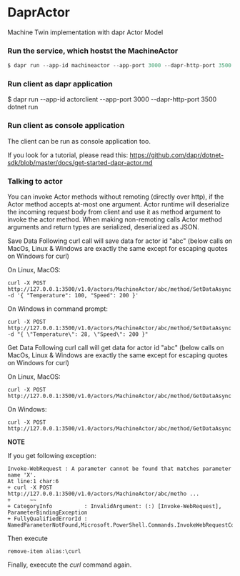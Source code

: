 # DaprActor
Machine Twin implementation with dapr Actor Model

### Run the service, which hostst the **MachineActor**
~~~csharp
$ dapr run --app-id machineactor --app-port 3000 --dapr-http-port 3500 dotnet run
~~~

### Run client as dapr application
$ dapr run --app-id actorclient --app-port 3000 --dapr-http-port 3500 dotnet run

### Run client as console application
The client can be run as console application too.

If you look for a tutorial, please read this: https://github.com/dapr/dotnet-sdk/blob/master/docs/get-started-dapr-actor.md

### Talking to actor
You can invoke Actor methods without remoting (directly over http), if the Actor method accepts at-most one argument. Actor runtime will deserialize the incoming request body from client and use it as method argument to invoke the actor method. When making non-remoting calls Actor method arguments and return types are serialized, deserialized as JSON.

Save Data Following curl call will save data for actor id "abc" (below calls on MacOs, Linux & Windows are exactly the same except for escaping quotes on Windows for curl)

On Linux, MacOS:

~~~
curl -X POST http://127.0.0.1:3500/v1.0/actors/MachineActor/abc/method/SetDataAsync -d '{ "Temperature": 100, "Speed": 200 }'
~~~

On Windows in command prompt:

~~~
curl -X POST http://127.0.0.1:3500/v1.0/actors/MachineActor/abc/method/SetDataAsync -d "{ \"Temperature\": 28, \"Speed\": 200 }"
~~~
Get Data Following curl call will get data for actor id "abc" (below calls on MacOs, Linux & Windows are exactly the same except for escaping quotes on Windows for curl)

On Linux, MacOS:

~~~
curl -X POST http://127.0.0.1:3500/v1.0/actors/MachineActor/abc/method/GetDataAsync
~~~
On Windows:

~~~
curl -X POST http://127.0.0.1:3500/v1.0/actors/MachineActor/abc/method/GetDataAsync
~~~

**NOTE**

If you get following exception:

~~~
Invoke-WebRequest : A parameter cannot be found that matches parameter name 'X'.
At line:1 char:6
+ curl -X POST http://127.0.0.1:3500/v1.0/actors/MachineActor/abc/metho ...
+      ~~
+ CategoryInfo          : InvalidArgument: (:) [Invoke-WebRequest], ParameterBindingException
+ FullyQualifiedErrorId : NamedParameterNotFound,Microsoft.PowerShell.Commands.InvokeWebRequestCommand
~~~

Then execute 

~~~
remove-item alias:\curl
~~~

Finally, exeecute the *curl* command again.


